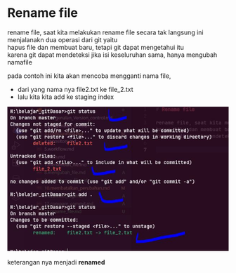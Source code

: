 # Rename file

rename file, saat kita melakukan rename file secara tak langsung ini menjalanakn dua operasi dari git yaitu  
hapus file dan membuat baru, tetapi git dapat mengetahui itu  
karena git dapat mendeteksi jika isi keseluruhan sama, hanya mengubah namafile  

pada contoh ini kita akan mencoba mengganti nama file,
- dari yang nama nya file2.txt ke file_2.txt
- lalu kita kita add ke staging index


![git rename](./foto/git_rename_file.JPG)

keterangan nya menjadi **renamed**

